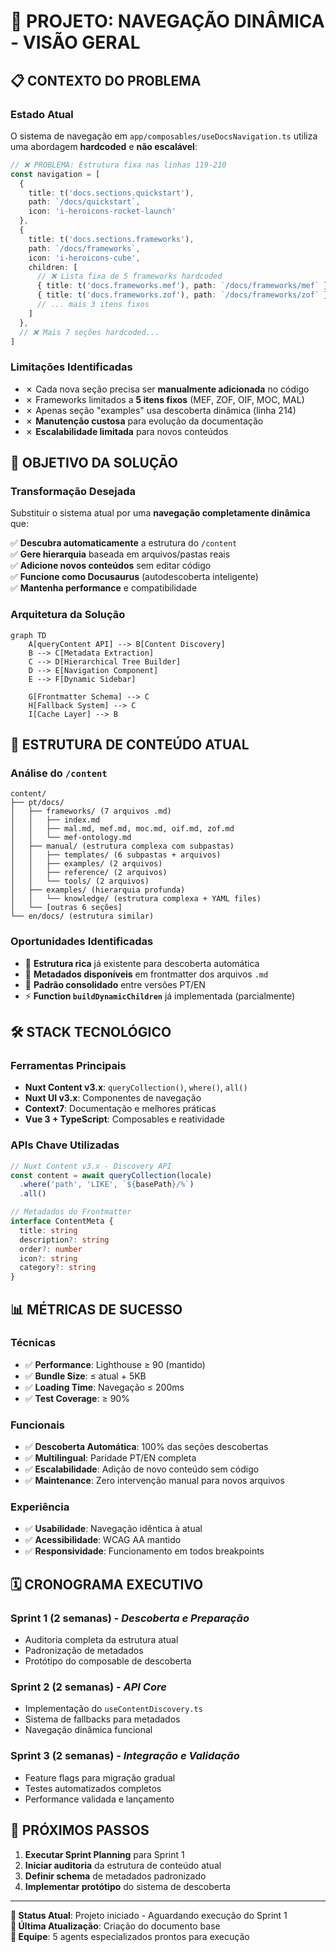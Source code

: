 # 🚀 **PROJETO: NAVEGAÇÃO DINÂMICA - VISÃO GERAL**

## 📋 **CONTEXTO DO PROBLEMA**

### **Estado Atual**
O sistema de navegação em `app/composables/useDocsNavigation.ts` utiliza uma abordagem **hardcoded** e **não escalável**:

```typescript
// ❌ PROBLEMA: Estrutura fixa nas linhas 119-210
const navigation = [
  {
    title: t('docs.sections.quickstart'),
    path: `/docs/quickstart`,
    icon: 'i-heroicons-rocket-launch'
  },
  {
    title: t('docs.sections.frameworks'),
    path: `/docs/frameworks`,
    icon: 'i-heroicons-cube',
    children: [
      // ❌ Lista fixa de 5 frameworks hardcoded
      { title: t('docs.frameworks.mef'), path: `/docs/frameworks/mef` },
      { title: t('docs.frameworks.zof'), path: `/docs/frameworks/zof` },
      // ... mais 3 itens fixos
    ]
  },
  // ❌ Mais 7 seções hardcoded...
]
```

### **Limitações Identificadas**
- ✗ Cada nova seção precisa ser **manualmente adicionada** no código
- ✗ Frameworks limitados a **5 itens fixos** (MEF, ZOF, OIF, MOC, MAL)
- ✗ Apenas seção "examples" usa descoberta dinâmica (linha 214)
- ✗ **Manutenção custosa** para evolução da documentação
- ✗ **Escalabilidade limitada** para novos conteúdos

## 🎯 **OBJETIVO DA SOLUÇÃO**

### **Transformação Desejada**
Substituir o sistema atual por uma **navegação completamente dinâmica** que:

✅ **Descubra automaticamente** a estrutura do `/content`  
✅ **Gere hierarquia** baseada em arquivos/pastas reais  
✅ **Adicione novos conteúdos** sem editar código  
✅ **Funcione como Docusaurus** (autodescoberta inteligente)  
✅ **Mantenha performance** e compatibilidade  

### **Arquitetura da Solução**
```mermaid
graph TD
    A[queryContent API] --> B[Content Discovery]
    B --> C[Metadata Extraction]
    C --> D[Hierarchical Tree Builder]
    D --> E[Navigation Component]
    E --> F[Dynamic Sidebar]
    
    G[Frontmatter Schema] --> C
    H[Fallback System] --> C
    I[Cache Layer] --> B
```

## 📁 **ESTRUTURA DE CONTEÚDO ATUAL**

### **Análise do `/content`**
```
content/
├── pt/docs/
│   ├── frameworks/ (7 arquivos .md)
│   │   ├── index.md
│   │   ├── mal.md, mef.md, moc.md, oif.md, zof.md
│   │   └── mef-ontology.md
│   ├── manual/ (estrutura complexa com subpastas)
│   │   ├── templates/ (6 subpastas + arquivos)
│   │   ├── examples/ (2 arquivos)
│   │   ├── reference/ (2 arquivos)
│   │   └── tools/ (2 arquivos)
│   ├── examples/ (hierarquia profunda)
│   │   └── knowledge/ (estrutura complexa + YAML files)
│   └── [outras 6 seções]
└── en/docs/ (estrutura similar)
```

### **Oportunidades Identificadas**
- 📁 **Estrutura rica** já existente para descoberta automática
- 📄 **Metadados disponíveis** em frontmatter dos arquivos `.md`
- 🔄 **Padrão consolidado** entre versões PT/EN
- ⚡ **Function `buildDynamicChildren`** já implementada (parcialmente)

## 🛠️ **STACK TECNOLÓGICO**

### **Ferramentas Principais**
- **Nuxt Content v3.x**: `queryCollection()`, `where()`, `all()`
- **Nuxt UI v3.x**: Componentes de navegação
- **Context7**: Documentação e melhores práticas
- **Vue 3 + TypeScript**: Composables e reatividade

### **APIs Chave Utilizadas**
```typescript
// Nuxt Content v3.x - Discovery API
const content = await queryCollection(locale)
  .where('path', 'LIKE', `${basePath}/%`)
  .all()

// Metadados do Frontmatter
interface ContentMeta {
  title: string
  description?: string
  order?: number
  icon?: string
  category?: string
}
```

## 📊 **MÉTRICAS DE SUCESSO**

### **Técnicas**
- ✅ **Performance**: Lighthouse ≥ 90 (mantido)
- ✅ **Bundle Size**: ≤ atual + 5KB
- ✅ **Loading Time**: Navegação ≤ 200ms
- ✅ **Test Coverage**: ≥ 90%

### **Funcionais**
- ✅ **Descoberta Automática**: 100% das seções descobertas
- ✅ **Multilingual**: Paridade PT/EN completa
- ✅ **Escalabilidade**: Adição de novo conteúdo sem código
- ✅ **Maintenance**: Zero intervenção manual para novos arquivos

### **Experiência**
- ✅ **Usabilidade**: Navegação idêntica à atual
- ✅ **Acessibilidade**: WCAG AA mantido
- ✅ **Responsividade**: Funcionamento em todos breakpoints

## 🗓️ **CRONOGRAMA EXECUTIVO**

### **Sprint 1 (2 semanas)** - *Descoberta e Preparação*
- Auditoria completa da estrutura atual
- Padronização de metadados
- Protótipo do composable de descoberta

### **Sprint 2 (2 semanas)** - *API Core*
- Implementação do `useContentDiscovery.ts`
- Sistema de fallbacks para metadados
- Navegação dinâmica funcional

### **Sprint 3 (2 semanas)** - *Integração e Validação*
- Feature flags para migração gradual
- Testes automatizados completos
- Performance validada e lançamento

## 🎯 **PRÓXIMOS PASSOS**

1. **Executar Sprint Planning** para Sprint 1
2. **Iniciar auditoria** da estrutura de conteúdo atual
3. **Definir schema** de metadados padronizado
4. **Implementar protótipo** do sistema de descoberta

---

**📍 Status Atual**: Projeto iniciado - Aguardando execução do Sprint 1  
**🔄 Última Atualização**: Criação do documento base  
**👥 Equipe**: 5 agents especializados prontos para execução